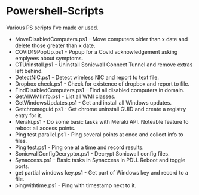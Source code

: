 # Powershell-Scripts
Various PS scripts I've made or used.

* MoveDisabledComputers.ps1 - Move computers older than x date and delete those greater than x date.
* COVID19PopUp.ps1 - Popup for a Covid acknowledgement asking emplyees about symptoms.
* CTUninstall.ps1 - Uninstall Sonicwall Connect Tunnel and remove extras left behind.
* DetectNIC.ps1 - Detect wireless NIC and report to text file.
* Dropbox check.ps1 - Check for existence of dropbox and report to file.
* FindDisabledComputers.ps1 - Find all disabled computers in domain.
* GetAllWMIInfo.ps1 - List all WMI classes.
* GetWindowsUpdates.ps1 - Get and install all Windows updates.
* Getchromeguid.ps1 - Get chrome uninstall GUID and create a registry entry for it.
* Meraki.ps1 - Do some basic tasks with Meraki API. Noteable feature to reboot all access points.
* Ping test parallel.ps1 - Ping several points at once and collect info to files.
* Ping test.ps1 - Ping one at a time and record results.
* SonicwallConfigDecryptor.ps1 - Decrypt Sonicwall config files.
* Synaccess.ps1 - Basic tasks in Synaccess in PDU. Reboot and toggle ports.
* get partial windows key.ps1 - Get part of Windows key and record to a file.
* pingwithtime.ps1 - Ping with timestamp next to it.
